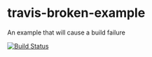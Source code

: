 # travis-broken-example

An example that will cause a build failure

[![Build Status](https://travis-ci.org/taross/travis-broken-example.svg?branch=master)](https://travis-ci.org/taross/travis-broken-example)
